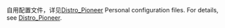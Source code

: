 自用配置文件，详见[Distro_Pioneer](https://github.com/littrick/Distro_Pioneer)
Personal configuration files. For details, see [Distro_Pioneer](https://github.com/littrick/Distro_Pioneer).
